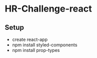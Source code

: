 # HR-Challenge-react

## Setup
- create react-app
- npm install styled-components
- npm install prop-types
